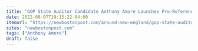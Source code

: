 ```yaml
---
title: "GOP State Auditor Candidate Anthony Amore Launches Pro-Referendum-Tax-Cut Petition for Massachusetts"
date: 2022-08-07T19:15:22-04:00
itemurl: "https://newbostonpost.com/around-new-england/gop-state-auditor-candidate-anthony-amore-launches-pro-referendum-tax-cut-petition-for-massachusetts/"
sites: "newbostonpost.com"
tags: ["Anthony Amore"]
draft: false
---
```


